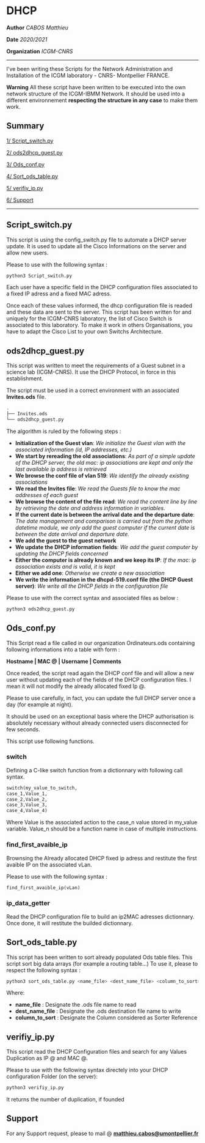# DHCP


**Author** *CABOS Matthieu*

**Date**  *2020/2021*

**Organization** *ICGM-CNRS*

______________________________________________________________________________________________________


I've been writing these Scripts for the Network Administration and Installation of the ICGM laboratory - CNRS- Montpellier FRANCE.

**Warning** All these script have been written to be executed into the own network structure of the ICGM-IBMM Network. It should be used into a different environnement **respecting the structure in any case** to make them work.

## Summary

[1/ Script_switch.py](https://github.com/matthieucabos/ICGM-CNRS/tree/main/DHCP#script_switchpy)

[2/ ods2dhcp_guest.py](https://github.com/matthieucabos/ICGM-CNRS/tree/main/DHCP#ods2dhcp_guestpy)

[3/ Ods_conf.py](https://github.com/matthieucabos/ICGM-CNRS/tree/main/DHCP#ods_confpy)

[4/ Sort_ods_table.py](https://github.com/matthieucabos/ICGM-CNRS/tree/main/DHCP#sort_ods_tablepy)

[5/ verifiy_ip.py](https://github.com/matthieucabos/ICGM-CNRS/tree/main/DHCP#verifiy_ippy)

[6/ Support](https://github.com/matthieucabos/ICGM-CNRS/tree/main/DHCP#support)

______________________________________________________________________________________________________

## Script_switch.py

This script is using the config_switch.py file to automate a DHCP server update.
It is used to update all the Cisco Informations on the server and allow new users.

Please to use with the following syntax :

```bash
python3 Script_switch.py
```

Each user have a specific field in the DHCP configuration files associated to a fixed IP adress and a fixed MAC adress.

Once each of these values informed, the dhcp configuration file is readed and these data are sent to the server.
This script has been written for and uniquely for the ICGM-CNRS laboratory, the list of Cisco Switch is associated to this laboratory.
To make it work in others Organisations, you have to adapt the Cisco List to your own Switchs Architecture.

## ods2dhcp_guest.py

This script was written to meet the requirements of a Guest subnet in a science lab (ICGM-CNRS).
It use the DHCP Protocol, in force in this establishment.


The script must be used in a correct environment with an associated **Invites.ods** file.

```bash
.
├── Invites.ods
└── ods2dhcp_guest.py
```


The algorithm is ruled by the following steps :
* **Initialization of the Guest vlan**: *We initialize the Guest vlan with the associated information (id, IP addresses, etc.)*
* **We start by rereading the old associations**: *As part of a simple update of the DHCP server, the old mac: ip associations are kept and only the last available ip address is retrieved*
* **We browse the conf file of vlan 519**: *We identify the already existing associations*
* **We read the Invites file**: *We read the Guests file to know the mac addresses of each guest*
* **We browse the content of the file read**: *We read the content line by line by retrieving the date and address information in variables.*
* **If the current date is between the arrival date and the departure date**: *The date management and comparison is carried out from the python datetime module, we only add the guest computer if the current date is between the date arrival and departure date.*
* **We add the guest to the guest network**
* **We update the DHCP information fields**: *We add the guest computer by updating the DHCP fields concerned*
* **Either the computer is already known and we keep its IP**: *If the mac: ip association exists and is valid, it is kept*
* **Either we add one**: *Otherwise we create a new association*
* **We write the information in the dhcpd-519.conf file (the DHCP Guest server)**: *We write all the DHCP fields in the configuration file*


Please to use with the correct syntax and associated files as below :

```bash
python3 ods2dhcp_guest.py
```

## Ods_conf.py

This Script read a file called in our organization Ordinateurs.ods containing following informations into a table with form :

**Hostname | MAC @ | Username | Comments**

Once readed, the script read again the DHCP conf file and will allow a new user without updating each of the fields of the DHCP configuration files.
I mean it will not modify the already allocated fixed Ip @.

Please to use carefully, in fact, you can update the full DHCP server once a day (for example at night).

It should be used on an exceptional basis where the DHCP authorisation is absolutely necessary without already connected users disconnected for few seconds.

This script use following functions.

### switch

Defining a C-like switch function from a dictionnary with following call syntax.

```python
switch(my_value_to_switch,
case_1,Value_1,
case_2,Value_2,
case_3,Value_3,
case_4,Value_4)
```

Where Value is the associated action to the case_n value stored in my_value variable.
Value_n should be a function name in case of multiple instructions.

### find_first_avaible_ip

Brownsing the Already allocated DHCP fixed ip adress and restitute the first avaible IP on the associated vLan.

Please to use with the following syntax :

```python
find_first_avaible_ip(vLan)
```

### ip_data_getter

Read the DHCP configuration file to build an ip2MAC adresses dictionnary.
Once done, it will restitute the builded dictionnary.

## Sort_ods_table.py

This script has been written to sort already populated Ods table files.
This script sort big data arrays (for example a routing table...)
To use it, please to respect the following syntax :

```bash
python3 sort_ods_table.py <name_file> <dest_name_file> <column_to_sort> 
```

Where:
* **name_file** : Designate the .ods file name to read
* **dest_name_file** : Designate the .ods destination file name to write
* **column_to_sort** : Designate the Column considered as Sorter Reference

## verifiy_ip.py

This script read the DHCP Configuration files and search for any Values Duplication as IP @ and MAC @.

Please to use with the following syntax directely into your DHCP configuration Folder (on the server):

```bash
python3 verifiy_ip.py
```

It returns the number of duplication, if founded

## Support

For any Support request, please to mail @ **matthieu.cabos@umontpellier.fr**
